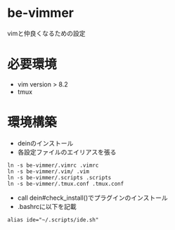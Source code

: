 # be-vimmer
vimと仲良くなるための設定
# 必要環境
- vim version > 8.2
- tmux
# 環境構築
- deinのインストール
- 各設定ファイルのエイリアスを張る
```
ln -s be-vimmer/.vimrc .vimrc 
ln -s be-vimmer/.vim/ .vim
ln -s be-vimmer/.scripts .scripts
ln -s be-vimmer/.tmux.conf .tmux.conf
```
- call dein#check_install()でプラグインのインストール
- .bashrcに以下を記載
```
alias ide="~/.scripts/ide.sh"
```
